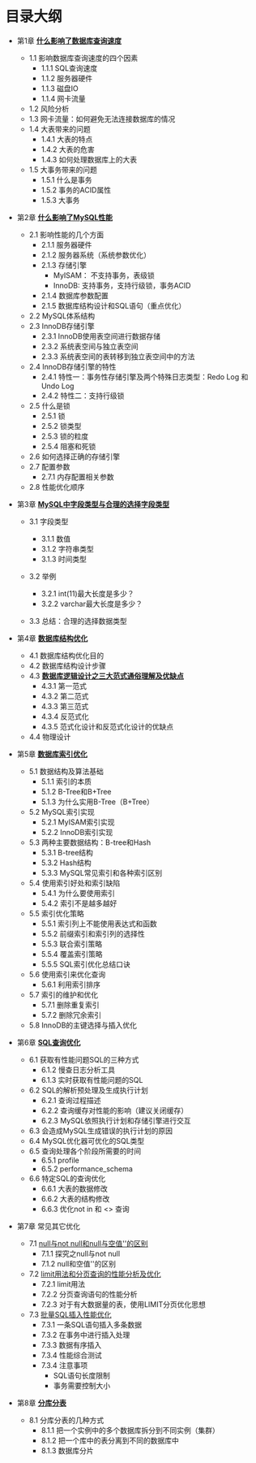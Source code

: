 # 目录大纲

* 第1章 [**什么影响了数据库查询速度**](https://segmentfault.com/a/1190000013672421#articleHeader0)
    * 1.1 影响数据库查询速度的四个因素
        * 1.1.1 SQL查询速度
        * 1.1.2 服务器硬件
        * 1.1.3 磁盘IO    
        * 1.1.4 网卡流量
    * 1.2 风险分析
    * 1.3 网卡流量：如何避免无法连接数据库的情况
    * 1.4 大表带来的问题
        * 1.4.1 大表的特点
        * 1.4.2 大表的危害
        * 1.4.3 如何处理数据库上的大表
    * 1.5 大事务带来的问题
        * 1.5.1 什么是事务
        * 1.5.2 事务的ACID属性
        * 1.5.3 大事务



* 第2章 [**什么影响了MySQL性能**](https://segmentfault.com/a/1190000013672421#articleHeader12)
    *  2.1 影响性能的几个方面
        * 2.1.1 服务器硬件
        * 2.1.2 服务器系统（系统参数优化）
        * 2.1.3 存储引擎
            * MyISAM： 不支持事务，表级锁
            * InnoDB: 支持事务，支持行级锁，事务ACID
        * 2.1.4 数据库参数配置
        * 2.1.5 数据库结构设计和SQL语句（重点优化）
    *  2.2 MySQL体系结构
    *  2.3 InnoDB存储引擎
        *  2.3.1 InnoDB使用表空间进行数据存储
        *  2.3.2 系统表空间与独立表空间
        *  2.3.3 系统表空间的表转移到独立表空间中的方法
    *  2.4 InnoDB存储引擎的特性
        *  2.4.1 特性一：事务性存储引擎及两个特殊日志类型：Redo Log 和 Undo Log
        *  2.4.2 特性二：支持行级锁
    *  2.5 什么是锁
        *  2.5.1 锁
        *  2.5.2 锁类型
        *  2.5.3 锁的粒度
        *  2.5.4 阻塞和死锁
    *  2.6 如何选择正确的存储引擎
    *  2.7 配置参数
        *  2.7.1 内存配置相关参数
    *  2.8 性能优化顺序

* 第3章 [**MySQL中字段类型与合理的选择字段类型**](https://segmentfault.com/a/1190000010012140)

    *  3.1 字段类型
        *  3.1.1 数值
        *  3.1.2 字符串类型
        *  3.1.3 时间类型

    *  3.2 举例
        *  3.2.1 int(11)最大长度是多少？
        *  3.2.2 varchar最大长度是多少？

    *  3.3 总结：合理的选择数据类型

* 第4章 [**数据库结构优化**](https://segmentfault.com/a/1190000013746118#articleHeader1)

    *  4.1 数据库结构优化目的
    *  4.2 数据库结构设计步骤
    *  4.3 [**数据库逻辑设计之三大范式通俗理解及优缺点**](https://segmentfault.com/a/1190000013695030)
        *  4.3.1 第一范式
        *  4.3.2 第二范式
        *  4.3.3 第三范式
        *  4.3.4 反范式化
        *  4.3.5 范式化设计和反范式化设计的优缺点
    *  4.4 物理设计

* 第5章 [**数据库索引优化**](https://segmentfault.com/a/1190000013746118#articleHeader8)

    *  5.1 数据结构及算法基础
        *  5.1.1 索引的本质
        *  5.1.2 B-Tree和B+Tree
        *  5.1.3 为什么实用B-Tree（B+Tree）
    *  5.2 MySQL索引实现
        *  5.2.1 MyISAM索引实现         
        *  5.2.2 InnoDB索引实现
    *  5.3 两种主要数据结构：B-tree和Hash
        *  5.3.1 B-tree结构
        *  5.3.2 Hash结构
        *  5.3.3 MySQL常见索引和各种索引区别
    *  5.4 使用索引好处和索引缺陷
        *  5.4.1 为什么要使用索引
        *  5.4.2 索引不是越多越好
    *  5.5 索引优化策略
        *  5.5.1 索引列上不能使用表达式和函数
        *  5.5.2 前缀索引和索引列的选择性
        *  5.5.3 联合索引策略
        *  5.5.4 覆盖索引策略
        *  5.5.5 SQL索引优化总结口诀
    *  5.6 使用索引来优化查询
        *  5.6.1 利用索引排序
    *  5.7 索引的维护和优化
        *  5.7.1 删除重复索引
        *  5.7.2 删除冗余索引
    *  5.8 InnoDB的主键选择与插入优化

*  第6章 [**SQL查询优化**](https://segmentfault.com/a/1190000013781544#articleHeader1)

    *  6.1 获取有性能问题SQL的三种方式
        *  6.1.2 慢查日志分析工具
        *  6.1.3 实时获取有性能问题的SQL
    *  6.2 SQL的解析预处理及生成执行计划
        *  6.2.1 查询过程描述
        *  6.2.2 查询缓存对性能的影响（建议关闭缓存）
        *  6.2.3 MySQL依照执行计划和存储引擎进行交互
    *  6.3 会造成MySQL生成错误的执行计划的原因
    *  6.4 MySQL优化器可优化的SQL类型
    *  6.5 查询处理各个阶段所需要的时间
        *  6.5.1 profile
        *  6.5.2 performance_schema
    *  6.6 特定SQL的查询优化
        *  6.6.1 大表的数据修改
        *  6.6.2 大表的结构修改
        *  6.6.3 优化not in 和 <> 查询

* 第7章 常见其它优化
    * 7.1 [null与not null和null与空值''的区别](https://segmentfault.com/a/1190000009540449)
        * 7.1.1 探究之null与not null
        * 7.1.2 null和空值''的区别
    * 7.2 [limit用法和分页查询的性能分析及优化](https://segmentfault.com/a/1190000008859706)
        * 7.2.1 limit用法
        * 7.2.2 分页查询语句的性能分析
        * 7.2.3 对于有大数据量的表，使用LIMIT分页优化思想
    * 7.3 [批量SQL插入性能优化](https://segmentfault.com/a/1190000008890065)
        * 7.3.1 一条SQL语句插入多条数据
        * 7.3.2 在事务中进行插入处理
        * 7.3.3 数据有序插入
        * 7.3.4 性能综合测试
        * 7.3.4 注意事项
            * SQL语句长度限制
            * 事务需要控制大小

*  第8章 [**分库分表**](https://segmentfault.com/a/1190000013781544#articleHeader18)
    *  8.1 分库分表的几种方式
        *  8.1.1 把一个实例中的多个数据库拆分到不同实例（集群）
        *  8.1.2 把一个库中的表分离到不同的数据库中
        *  8.1.3 数据库分片


